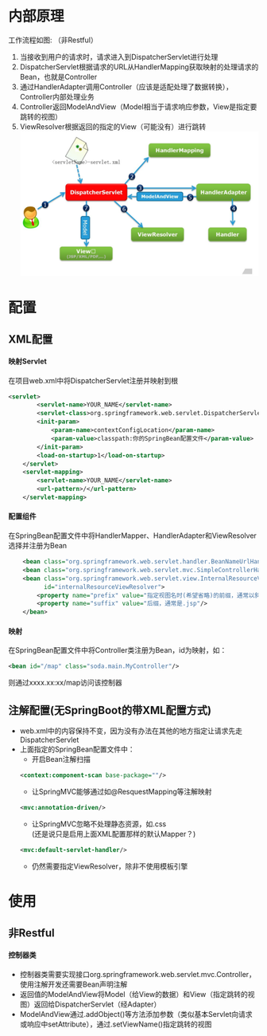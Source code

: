 # 内部原理
工作流程如图:  （非Restful）
1.  当接收到用户的请求时，请求进入到DispatcherServlet进行处理
2.  DispatcherServlet根据请求的URL从HandlerMapping获取映射的处理请求的Bean，也就是Controller
3.  通过HandlerAdapter调用Controller（应该是适配处理了数据转换），Controller内部处理业务
4.  Controller返回ModelAndView（Model相当于请求响应参数，View是指定要跳转的视图）
5.  ViewResolver根据返回的指定的View（可能没有）进行跳转
![](./Picture/SpringMVC_Workflow.jfif)  

# 配置
## XML配置
#### 映射Servlet
在项目web.xml中将DispatcherServlet注册并映射到根
```xml
<servlet>
        <servlet-name>YOUR_NAME</servlet-name>
        <servlet-class>org.springframework.web.servlet.DispatcherServlet</servlet-class>
        <init-param>
            <param-name>contextConfigLocation</param-name>
            <param-value>classpath:你的SpringBean配置文件</param-value>
        </init-param>
        <load-on-startup>1</load-on-startup>
    </servlet>
    <servlet-mapping>
        <servlet-name>YOUR_NAME</servlet-name>
        <url-pattern>/</url-pattern>
    </servlet-mapping>
```
#### 配置组件
在SpringBean配置文件中将HandlerMapper、HandlerAdapter和ViewResolver选择并注册为Bean
```xml
    <bean class="org.springframework.web.servlet.handler.BeanNameUrlHandlerMapping"/>
    <bean class="org.springframework.web.servlet.mvc.SimpleControllerHandlerAdapter"/>
    <bean class="org.springframework.web.servlet.view.InternalResourceViewResolver"
          id="internalResourceViewResolver">
        <property name="prefix" value="指定视图名时(希望省略)的前缀，通常以斜杠结尾"/>
        <property name="suffix" value="后缀，通常是.jsp"/>
    </bean>
```
#### 映射
在SpringBean配置文件中将Controller类注册为Bean，id为映射，如：
```xml
<bean id="/map" class="soda.main.MyController"/>
```
则通过xxxx.xx:xx/map访问该控制器
## 注解配置(无SpringBoot的带XML配置方式)
*   web.xml中的内容保持不变，因为没有办法在其他的地方指定让请求先走DispatcherServlet
*   上面指定的SpringBean配置文件中：
    *   开启Bean注解扫描
    ```xml
    <context:component-scan base-package=""/>
    ```
    *   让SpringMVC能够通过如@ResquestMapping等注解映射
    ```xml
    <mvc:annotation-driven/>
    ```
    *   让SpringMVC忽略不处理静态资源，如.css  
        (还是说只是启用上面XML配置那样的默认Mapper？)
    ```xml
    <mvc:default-servlet-handler/>
    ```
    *   仍然需要指定ViewResolver，除非不使用模板引擎

# 使用
## 非Restful
#### 控制器类
*   控制器类需要实现接口org.springframework.web.servlet.mvc.Controller，使用注解开发还需要Bean声明注解  
*   返回值的ModelAndView将Model（给View的数据）和View（指定跳转的视图）返回给DispatcherServlet（经Adapter）  
*   ModelAndView通过.addObject()等方法添加参数（类似基本Servlet向请求或响应中setAttribute），通过.setViewName()指定跳转的视图

